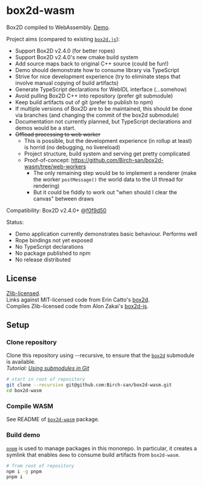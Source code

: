# box2d-wasm

Box2D compiled to WebAssembly. [Demo](https://birchlabs.co.uk/box2d-wasm/).

Project aims (compared to existing [`box2d.js`](https://github.com/kripken/box2d.js/)):

- Support Box2D v2.4.0 (for better ropes)
- Support Box2D v2.4.0's new cmake build system
- Add source maps back to original C++ source (could be fun!)
- Demo should demonstrate how to consume library via TypeScript
- Strive for nice development experience (try to eliminate steps that involve manual copying of build artifacts)
- Generate TypeScript declarations for WebIDL interface (…somehow)
- Avoid pulling Box2D C++ into repository (prefer git submodule)
- Keep build artifacts out of git (prefer to publish to npm)
- If multiple versions of Box2D are to be maintained, this should be done via branches (and changing the commit of the box2d submodule)
- Documentation not currently planned, but TypeScript declarations and demos would be a start.
- ~~Offload processing to web worker~~
  - This is possible, but the development experience (in rollup at least) is horrid (no debugging, no livereload)
  - Project structure, build system and serving get pretty complicated
  - Proof-of-concept: https://github.com/Birch-san/box2d-wasm/tree/web-workers
    - The only remaining step would be to implement a renderer (make the worker `postMessage()` the world data to the UI thread for rendering)
    - But it could be fiddly to work out "when should I clear the canvas" between draws

Compatibility: Box2D v2.4.0+ @[f0f9d50](https://github.com/erincatto/box2d/tree/f0f9d50a328a709cc3a287a61b864e7d0e3ef35f)

Status:

- Demo application currently demonstrates basic behaviour. Performs well
- Rope bindings not yet exposed
- No TypeScript declarations
- No package published to npm
- No release distributed

## License

[Zlib-licensed](LICENSE.zlib.txt).  
Links against MIT-licensed code from Erin Catto's [box2d](https://github.com/erincatto/box2d).  
Compiles Zlib-licensed code from Alon Zakai's [box2d-js](https://github.com/kripken/box2d.js).

## Setup

### Clone repository

Clone this repository using --recursive, to ensure that the [`box2d`](https://github.com/erincatto/box2d) submodule is available.  
_Tutorial: [Using submodules in Git](https://www.vogella.com/tutorials/GitSubmodules/article.html)_

```bash
# start in root of repository
git clone --recursive git@github.com:Birch-san/box2d-wasm.git
cd box2d-wasm
```

### Compile WASM

See README of [`box2d-wasm`](box2d-wasm) package.

### Build demo

[`pnpm`](https://pnpm.js.org/) is used to manage packages in this monorepo. In particular, it creates a symlink that enables `demo` to consume build artifacts from `box2d-wasm`.

```bash
# from root of repository
npm i -g pnpm
pnpm i
```
